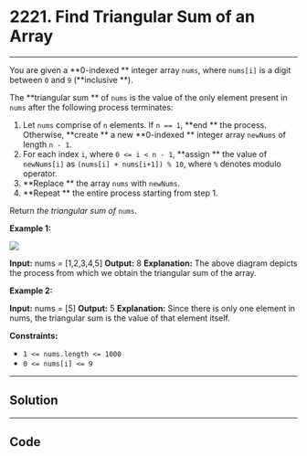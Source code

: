# 2221. Find Triangular Sum of an Array

---

You are given a **0-indexed ** integer array `nums`, where `nums[i]` is a digit between `0` and `9` (**inclusive **).

The **triangular sum ** of `nums` is the value of the only element present in `nums` after the following process terminates:

  1. Let `nums` comprise of `n` elements. If `n == 1`, **end ** the process. Otherwise, **create ** a new **0-indexed ** integer array `newNums` of length `n - 1`.
  2. For each index `i`, where `0 <= i < n - 1`, **assign ** the value of `newNums[i]` as `(nums[i] + nums[i+1]) % 10`, where `%` denotes modulo operator.
  3. **Replace ** the array `nums` with `newNums`.
  4. **Repeat ** the entire process starting from step 1.



Return _the triangular sum of_ `nums`.

 

**Example 1:**

![](https://assets.leetcode.com/uploads/2022/02/22/ex1drawio.png)


**Input:** nums = [1,2,3,4,5]
**Output:** 8
**Explanation:**
The above diagram depicts the process from which we obtain the triangular sum of the array.

**Example 2:**


**Input:** nums = [5]
**Output:** 5
**Explanation:**
Since there is only one element in nums, the triangular sum is the value of that element itself.

 

**Constraints:**

  * `1 <= nums.length <= 1000`
  * `0 <= nums[i] <= 9`

---

## Solution



---

## Code
```python


```